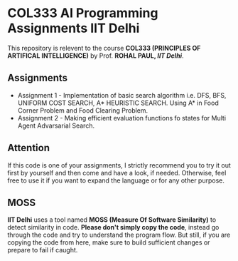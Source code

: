 # COL333 AI Programming Assignments IIT Delhi
This repository is relevent to the course **COL333 (PRINCIPLES OF ARTIFICAL INTELLIGENCE)** by Prof. **ROHAL PAUL, *IIT Delhi***.

## Assignments
- Assignment 1 - Implementation of basic search algorithm i.e. DFS, BFS, UNIFORM COST SEARCH, A* HEURISTIC SEARCH. Using A* in Food Corner Problem and Food Clearing Problem.
- Assignment 2 - Making efficient evaluation functions fo states for Multi Agent Advarsarial Search.

## Attention
If this code is one of your assignments, I strictly recommend you to try it out first by yourself and then come and have a look, if needed. Otherwise, feel free to use it if you want to expand the language or for any other purpose.

## MOSS
**IIT Delhi** uses a tool named **MOSS (Measure Of Software Similarity)** to detect similarity in code. **Please don't simply copy the code**, instead go through the code and try to understand the program flow. But still, if you are copying the code from here, make sure to build sufficient changes or prepare to fail if caught.
